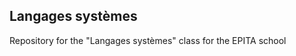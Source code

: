 Langages systèmes
-----------------

Repository for the "Langages systèmes" class for the EPITA school
